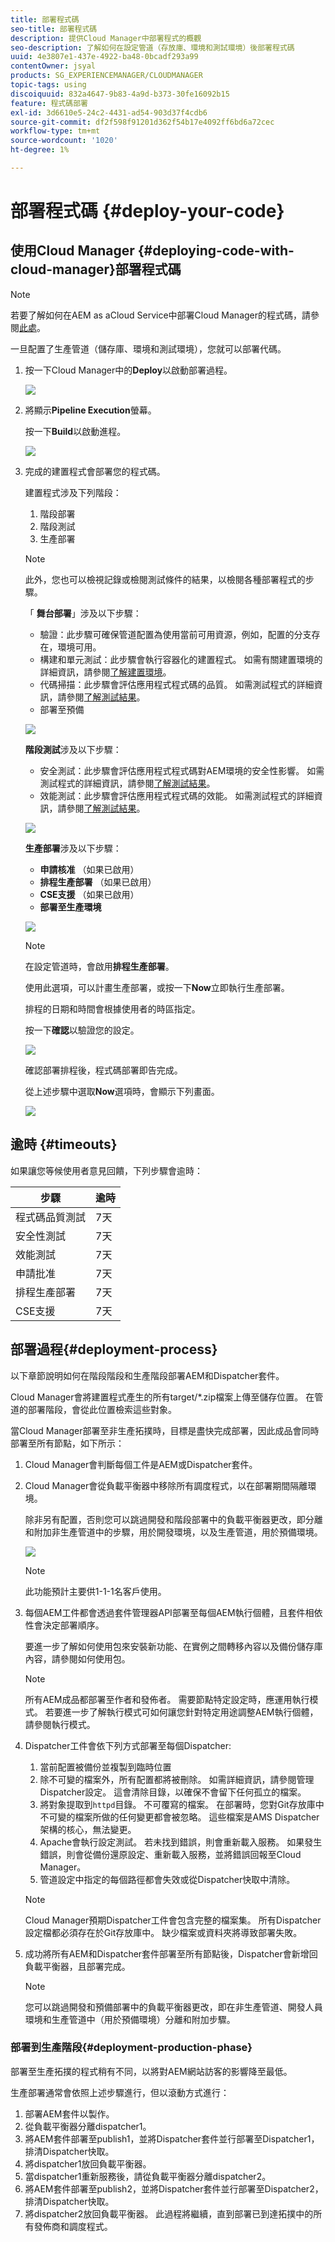 ```yaml
---
title: 部署程式碼
seo-title: 部署程式碼
description: 提供Cloud Manager中部署程式的概觀
seo-description: 了解如何在設定管道（存放庫、環境和測試環境）後部署程式碼
uuid: 4e3807e1-437e-4922-ba48-0bcadf293a99
contentOwner: jsyal
products: SG_EXPERIENCEMANAGER/CLOUDMANAGER
topic-tags: using
discoiquuid: 832a4647-9b83-4a9d-b373-30fe16092b15
feature: 程式碼部署
exl-id: 3d6610e5-24c2-4431-ad54-903d37f4cdb6
source-git-commit: df2f598f91201d362f54b17e4092ff6bd6a72cec
workflow-type: tm+mt
source-wordcount: '1020'
ht-degree: 1%

---
```


# 部署程式碼 {#deploy-your-code}

## 使用Cloud Manager {#deploying-code-with-cloud-manager}部署程式碼

>[!NOTE]
>若要了解如何在AEM as aCloud Service中部署Cloud Manager的程式碼，請參閱[此處](https://experienceleague.adobe.com/docs/experience-manager-cloud-service/implementing/using-cloud-manager/deploy-code.html?lang=en#using-cloud-manager)。

一旦配置了生產管道（儲存庫、環境和測試環境），您就可以部署代碼。

1. 按一下Cloud Manager中的&#x200B;**Deploy**&#x200B;以啟動部署過程。

   ![](assets/Deploy1.png)

1. 將顯示&#x200B;**Pipeline Execution**&#x200B;螢幕。

   按一下&#x200B;**Build**&#x200B;以啟動進程。

   ![](assets/Deploy2.png)

1. 完成的建置程式會部署您的程式碼。

   建置程式涉及下列階段：

   1. 階段部署
   1. 階段測試
   1. 生產部署

   >[!NOTE]
   >
   >此外，您也可以檢視記錄或檢閱測試條件的結果，以檢閱各種部署程式的步驟。

   「 **舞台部署**」涉及以下步驟：

   * 驗證：此步驟可確保管道配置為使用當前可用資源，例如，配置的分支存在，環境可用。
   * 構建和單元測試：此步驟會執行容器化的建置程式。 如需有關建置環境的詳細資訊，請參閱[了解建置環境](/help/using/build-environment-details.md)。
   * 代碼掃描：此步驟會評估應用程式程式碼的品質。 如需測試程式的詳細資訊，請參閱[了解測試結果](understand-your-test-results.md)。
   * 部署至預備

   ![](assets/Stage_Deployment1.png)

   **階段測試**&#x200B;涉及以下步驟：

   * 安全測試：此步驟會評估應用程式程式碼對AEM環境的安全性影響。 如需測試程式的詳細資訊，請參閱[了解測試結果](understand-your-test-results.md)。
   * 效能測試：此步驟會評估應用程式程式碼的效能。 如需測試程式的詳細資訊，請參閱[了解測試結果](understand-your-test-results.md)。

   ![](assets/Stage_Testing1.png)

   **生產部署**&#x200B;涉及以下步驟：

   * **申請核准** （如果已啟用）
   * **排程生產部署** （如果已啟用）
   * **CSE支援** （如果已啟用）
   * **部署至生產環境**

   ![](assets/Prod_Deployment1.png)

   >[!NOTE]
   >
   >在設定管道時，會啟用&#x200B;**排程生產部署**。
   >
   >
   >使用此選項，可以計畫生產部署，或按一下&#x200B;**Now**&#x200B;立即執行生產部署。
   >
   >
   >排程的日期和時間會根據使用者的時區指定。
   >
   >
   >按一下&#x200B;**確認**&#x200B;以驗證您的設定。

   ![](assets/Production_Deployment1.png)

   確認部署排程後，程式碼部署即告完成。

   從上述步驟中選取&#x200B;**Now**&#x200B;選項時，會顯示下列畫面。

   ![](assets/Production_Deployment2.png)

## 逾時 {#timeouts}

如果讓您等候使用者意見回饋，下列步驟會逾時：

| 步驟 | 逾時 |
|--- |--- |
| 程式碼品質測試 | 7天 |
| 安全性測試 | 7天 |
| 效能測試 | 7天 |
| 申請批准 | 7天 |
| 排程生產部署 | 7天 |
| CSE支援 | 7天 |

## 部署過程{#deployment-process}

以下章節說明如何在階段階段和生產階段部署AEM和Dispatcher套件。

Cloud Manager會將建置程式產生的所有target/*.zip檔案上傳至儲存位置。  在管道的部署階段，會從此位置檢索這些對象。

當Cloud Manager部署至非生產拓撲時，目標是盡快完成部署，因此成品會同時部署至所有節點，如下所示：

1. Cloud Manager會判斷每個工件是AEM或Dispatcher套件。
1. Cloud Manager會從負載平衡器中移除所有調度程式，以在部署期間隔離環境。

   除非另有配置，否則您可以跳過開發和階段部署中的負載平衡器更改，即分離和附加非生產管道中的步驟，用於開發環境，以及生產管道，用於預備環境。

   ![](assets/load_balancer.png)

   >[!NOTE]
   >
   >此功能預計主要供1-1-1名客戶使用。

1. 每個AEM工件都會透過套件管理器API部署至每個AEM執行個體，且套件相依性會決定部署順序。

   要進一步了解如何使用包來安裝新功能、在實例之間轉移內容以及備份儲存庫內容，請參閱如何使用包。

   >[!NOTE]
   >
   >所有AEM成品都部署至作者和發佈者。 需要節點特定設定時，應運用執行模式。 若要進一步了解執行模式可如何讓您針對特定用途調整AEM執行個體，請參閱執行模式。

1. Dispatcher工件會依下列方式部署至每個Dispatcher:

   1. 當前配置被備份並複製到臨時位置
   1. 除不可變的檔案外，所有配置都將被刪除。 如需詳細資訊，請參閱管理Dispatcher設定。 這會清除目錄，以確保不會留下任何孤立的檔案。
   1. 將對象提取到`httpd`目錄。  不可覆寫的檔案。 在部署時，您對Git存放庫中不可變的檔案所做的任何變更都會被忽略。  這些檔案是AMS Dispatcher架構的核心，無法變更。
   1. Apache會執行設定測試。 若未找到錯誤，則會重新載入服務。 如果發生錯誤，則會從備份還原設定、重新載入服務，並將錯誤回報至Cloud Manager。
   1. 管道設定中指定的每個路徑都會失效或從Dispatcher快取中清除。

   >[!NOTE]
   >Cloud Manager預期Dispatcher工件會包含完整的檔案集。  所有Dispatcher設定檔都必須存在於Git存放庫中。 缺少檔案或資料夾將導致部署失敗。

1. 成功將所有AEM和Dispatcher套件部署至所有節點後，Dispatcher會新增回負載平衡器，且部署完成。

   >[!NOTE]
   >您可以跳過開發和預備部署中的負載平衡器更改，即在非生產管道、開發人員環境和生產管道中（用於預備環境）分離和附加步驟。

### 部署到生產階段{#deployment-production-phase}

部署至生產拓撲的程式稍有不同，以將對AEM網站訪客的影響降至最低。

生產部署通常會依照上述步驟進行，但以滾動方式進行：

1. 部署AEM套件以製作。
1. 從負載平衡器分離dispatcher1。
1. 將AEM套件部署至publish1，並將Dispatcher套件並行部署至Dispatcher1，排清Dispatcher快取。
1. 將dispatcher1放回負載平衡器。
1. 當dispatcher1重新服務後，請從負載平衡器分離dispatcher2。
1. 將AEM套件部署至publish2，並將Dispatcher套件並行部署至Dispatcher2，排清Dispatcher快取。
1. 將dispatcher2放回負載平衡器。
此過程將繼續，直到部署已到達拓撲中的所有發佈商和調度程式。
